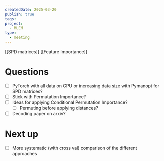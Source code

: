 ```yaml
---
createdDate: 2025-03-20
publish: true
tags: 
project:
  - MLEM
type:
  - meeting
---
```

[[SPD matrices]]
[[Feature Importance]]

# Questions
- [ ] PyTorch with all data on GPU or increasing data size with Pymanopt for SPD matrices?
- [ ] Stick with Permutation Importance?
- [ ] Ideas for applying Conditional Permutation Importance?
	- [ ] Permuting before applying distances?
- [ ] Decoding paper on arxiv?

# Next up
- [ ] More systematic (with cross val) comparison of the different approaches